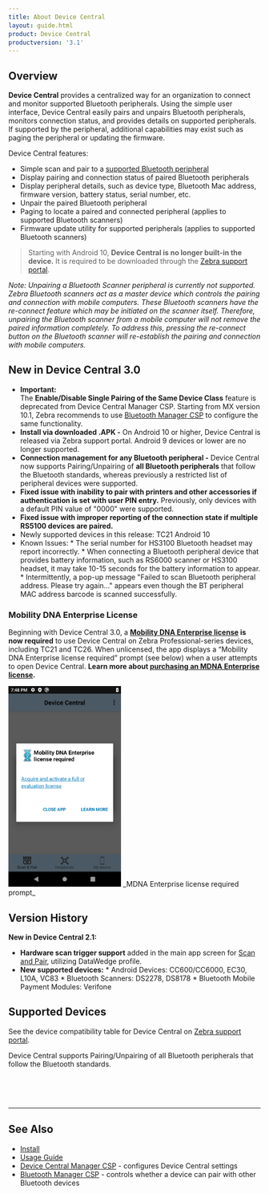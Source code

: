 ```yaml
---
title: About Device Central
layout: guide.html
product: Device Central
productversion: '3.1'
---
```


## Overview

**Device Central** provides a centralized way for an organization to connect and monitor supported Bluetooth peripherals.  Using the simple user interface, Device Central easily pairs and unpairs Bluetooth peripherals, monitors connection status, and provides details on supported peripherals. If supported by the peripheral, additional capabilities may exist such as paging the peripheral or updating the firmware. 

Device Central features:

* Simple scan and pair to a [supported Bluetooth peripheral](#supporteddevices)
* Display pairing and connection status of paired Bluetooth peripherals
* Display peripheral details, such as device type, Bluetooth Mac address, firmware version, battery status, serial number, etc.
* Unpair the paired Bluetooth peripheral 
* Paging to locate a paired and connected peripheral (applies to supported Bluetooth scanners)
* Firmware update utility for supported peripherals (applies to supported Bluetooth scanners)

> Starting with Android 10, <b>Device Central is no longer built-in the device.</b> It is required to be downloaded through the <a href="https://www.zebra.com/us/en/support-downloads/software/utilities/device-central.html">Zebra support portal</a>. <br>

<p><i>Note: Unpairing a Bluetooth Scanner peripheral is currently not supported. Zebra Bluetooth scanners act as a master device which controls the pairing and connection with mobile computers. These Bluetooth scanners have the re-connect feature which may be initiated on the scanner itself. Therefore, unpairing the Bluetooth scanner from a mobile computer will not remove the paired information completely. To address this, pressing the re-connect button on the Bluetooth scanner will re-establish the pairing and connection with mobile computers.</i></p>

## New in Device Central 3.0
* **Important:** <br>The **Enable/Disable Single Pairing of the Same Device Class** feature is deprecated from Device Central Manager CSP. Starting from MX version 10.1, Zebra recommends to use [Bluetooth Manager CSP](/mx/bluetoothmgr) to configure the same functionality.
* **Install via downloaded .APK -** On Android 10 or higher, Device Central is released via Zebra support portal. Android 9 devices or lower are no longer supported.
* **Connection management for any Bluetooth peripheral -** Device Central now supports Pairing/Unpairing of **all Bluetooth peripherals** that follow the Bluetooth standards, whereas previously a restricted list of peripheral devices were supported. 
* **Fixed issue with inability to pair with printers and other accessories if authentication is set with user PIN entry.** Previously, only devices with a default PIN value of "0000" were supported. 
* **Fixed issue with improper reporting of the connection state if multiple RS5100 devices are paired.**
* Newly supported devices in this release: TC21 Android 10
* Known Issues: 
      * The serial number for HS3100 Bluetooth headset may report incorrectly.
      * When connecting a Bluetooth peripheral device that provides battery information, such as RS6000 scanner or HS3100 headset, it may take 10-15 seconds for the battery information to appear.
      * Intermittently, a pop-up message "Failed to scan Bluetooth peripheral address. Please try again..." appears even though the BT peripheral MAC address barcode is scanned successfully.

### Mobility DNA Enterprise License
Beginning with Device Central 3.0, a **[Mobility DNA Enterprise license](/licensing) is now required** to use Device Central on Zebra Professional-series devices, including TC21 and TC26. When unlicensed, the app displays a “Mobility DNA Enterprise license required” prompt (see below) when a user attempts to open Device Central.  **Learn more about [purchasing an MDNA Enterprise license](/licensing/process).** 

<img style="height:400px" src="device-central-licensing.png"/>
_MDNA Enterprise license required prompt_

## Version History
**New in Device Central 2.1:**
* **Hardware scan trigger support** added in the main app screen for [Scan and Pair](../usage/#scanandpair), utilizing DataWedge profile. 
* **New supported devices:** 
      * Android Devices: CC600/CC6000, EC30, L10A, VC83
      * Bluetooth Scanners: DS2278, DS8178
      * Bluetooth Mobile Payment Modules: Verifone

## Supported Devices

See the device compatibility table for Device Central on [Zebra support portal](https://www.zebra.com/us/en/support-downloads/software/utilities/device-central.html).
<!--
<table class="facelift" style="width:25%" border="1" padding="5px">
  <tr bgcolor="#dce8ef">
    <th>Device</th>
    <th style="text-align:center">Android 10.x <br>(Q)</th>
  </tr>
  <tr>
    <td>TC21</td>
    <td style="text-align:center">&#x25cf;</td>
  </tr>
</table>
-->
Device Central supports Pairing/Unpairing of all Bluetooth peripherals that follow the Bluetooth standards.

<br><br><br>

<!-- -->
-----

## See Also

* [Install](../setup)
* [Usage Guide](../usage)
* [Device Central Manager CSP](/mx/devicecentralmgr) - configures Device Central settings
* [Bluetooth Manager CSP](/mx/bluetoothmgr) - controls whether a device can pair with other Bluetooth devices

